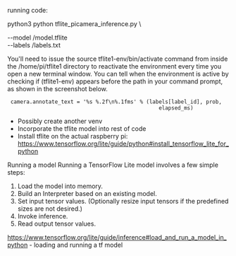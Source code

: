 running code:

python3 python tflite_picamera_inference.py \

  --model /model.tflite \
  --labels /labels.txt
  
  
You'll need to issue the source tflite1-env/bin/activate command from inside the /home/pi/tflite1 directory to reactivate the environment every time you open a new terminal window. You can tell when the environment is active by checking if (tflite1-env) appears before the path in your command prompt, as shown in the screenshot below.

     camera.annotate_text = '%s %.2f\n%.1fms' % (labels[label_id], prob,
                                                    elapsed_ms)
- Possibly create another venv
- Incorporate the tflite model into rest of code 
- Install tflite on the actual raspberry pi: https://www.tensorflow.org/lite/guide/python#install_tensorflow_lite_for_python 

Running a model
Running a TensorFlow Lite model involves a few simple steps:
1. Load the model into memory.
2. Build an Interpreter based on an existing model.
3. Set input tensor values. (Optionally resize input tensors if the predefined sizes are not desired.)
4. Invoke inference.
5. Read output tensor values.

https://www.tensorflow.org/lite/guide/inference#load_and_run_a_model_in_python  - loading and running a tf model


